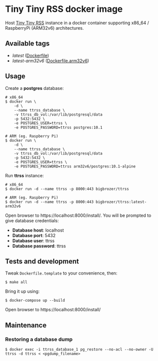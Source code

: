 # Tiny Tiny RSS docker image

Host [Tiny Tiny RSS](https://tt-rss.org/) instance in a docker container supporting x86_64 / RaspberryPi (ARM32v6) architectures.

## Available tags

* *latest* ([Dockerfile](Dockerfile))
* *latest-arm32v6* ([Dockerfile.arm32v6](Dockerfile))

## Usage

Create a **postgres** database:

```shell
# x86_64
$ docker run \
    -d \
    --name ttrss_database \
    -v ttrss_db_vol:/var/lib/postgresql/data
    -p 5432:5432 \
    -e POSTGRES_USER=ttrss \
    -e POSTGRES_PASSWORD=ttrss postgres:10.1

# ARM (eg. Raspberry Pi)
$ docker run \
    -d \
    --name ttrss_database \
    -v ttrss_db_vol:/var/lib/postgresql/data
    -p 5432:5432 \
    -e POSTGRES_USER=ttrss \
    -e POSTGRES_PASSWORD=ttrss arm32v6/postgres:10.1-alpine
```

Run **ttrss** instance:

```shell
# x86_64
$ docker run -d --name ttrss -p 8000:443 bigbrozer/ttrss

# ARM (eg. Raspberry Pi)
$ docker run -d --name ttrss -p 8000:443 bigbrozer/ttrss:latest-arm32v6
```

Open browser to https://localhost:8000/install/. You will be prompted to give database credentials:

* **Database host**: localhost
* **Database port**: 5432
* **Database user**: ttrss
* **Database password**: ttrss

## Tests and development

Tweak `Dockerfile.template` to your convenience, then:

```shell
$ make all
```

Bring it up using:

```shell
$ docker-compose up --build
```

Open browser to https://localhost:8000/install/

## Maintenance

### Restoring a database dump

```shell
$ docker exec -i ttrss_database_1 pg_restore --no-acl --no-owner -U ttrss -d ttrss < <pgdump_filename>
```
